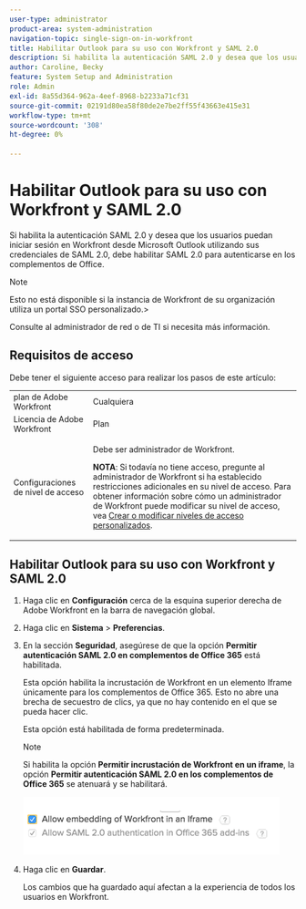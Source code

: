 ```yaml
---
user-type: administrator
product-area: system-administration
navigation-topic: single-sign-on-in-workfront
title: Habilitar Outlook para su uso con Workfront y SAML 2.0
description: Si habilita la autenticación SAML 2.0 y desea que los usuarios puedan iniciar sesión en Workfront desde Microsoft Outlook utilizando sus credenciales de SAML 2.0, debe habilitar SAML 2.0 para autenticarse en los complementos de Office.
author: Caroline, Becky
feature: System Setup and Administration
role: Admin
exl-id: 8a55d364-962a-4eef-8968-b2233a71cf31
source-git-commit: 02191d80ea58f80de2e7be2ff55f43663e415e31
workflow-type: tm+mt
source-wordcount: '308'
ht-degree: 0%

---
```


# Habilitar Outlook para su uso con Workfront y SAML 2.0

Si habilita la autenticación SAML 2.0 y desea que los usuarios puedan iniciar sesión en Workfront desde Microsoft Outlook utilizando sus credenciales de SAML 2.0, debe habilitar SAML 2.0 para autenticarse en los complementos de Office.

>[!NOTE]
>
>Esto no está disponible si la instancia de Workfront de su organización utiliza un portal SSO personalizado.>
><!--
>or is enabled with Adobe IMS>
>-->
>Consulte al administrador de red o de TI si necesita más información.

## Requisitos de acceso

Debe tener el siguiente acceso para realizar los pasos de este artículo:

<table style="table-layout:auto"> 
 <col> 
 <col> 
 <tbody> 
  <tr> 
   <td role="rowheader">plan de Adobe Workfront</td> 
   <td>Cualquiera</td> 
  </tr> 
  <tr> 
   <td role="rowheader">Licencia de Adobe Workfront</td> 
   <td>Plan</td> 
  </tr> 
  <tr> 
   <td role="rowheader">Configuraciones de nivel de acceso</td> 
   <td> <p>Debe ser administrador de Workfront.</p> <p><b>NOTA</b>: Si todavía no tiene acceso, pregunte al administrador de Workfront si ha establecido restricciones adicionales en su nivel de acceso. Para obtener información sobre cómo un administrador de Workfront puede modificar su nivel de acceso, vea <a href="../../../administration-and-setup/add-users/configure-and-grant-access/create-modify-access-levels.md" class="MCXref xref">Crear o modificar niveles de acceso personalizados</a>.</p> </td> 
  </tr> 
 </tbody> 
</table>

## Habilitar Outlook para su uso con Workfront y SAML 2.0

1. Haga clic en **Configuración** cerca de la esquina superior derecha de Adobe Workfront en la barra de navegación global.
1. Haga clic en **Sistema** > **Preferencias**.

1. En la sección **Seguridad**, asegúrese de que la opción **Permitir autenticación SAML 2.0 en complementos de Office 365** está habilitada.

   Esta opción habilita la incrustación de Workfront en un elemento Iframe únicamente para los complementos de Office 365. Esto no abre una brecha de secuestro de clics, ya que no hay contenido en el que se pueda hacer clic.

   Esta opción está habilitada de forma predeterminada.

   >[!NOTE]
   >
   >Si habilita la opción **Permitir incrustación de Workfront en un iframe**, la opción **Permitir autenticación SAML 2.0 en los complementos de Office 365** se atenuará y se habilitará.
   >
   >![](assets/if-you-enable.png)
   >

1. Haga clic en **Guardar**.

   Los cambios que ha guardado aquí afectan a la experiencia de todos los usuarios en Workfront.
